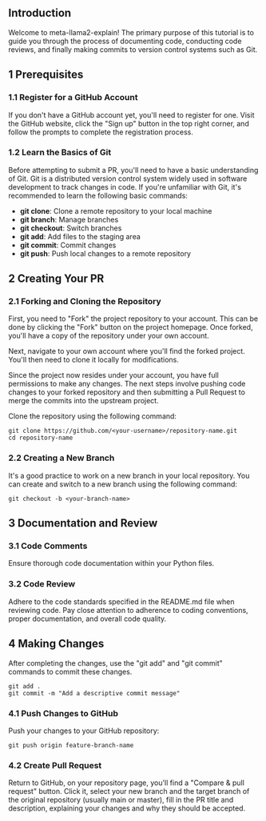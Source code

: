 ## Introduction

Welcome to meta-llama2-explain! The primary purpose of this tutorial is to guide you through the process of documenting code, conducting code reviews, and finally making commits to version control systems such as Git.

## 1 Prerequisites

### 1.1 Register for a GitHub Account

If you don't have a GitHub account yet, you'll need to register for one. Visit the GitHub website, click the "Sign up" button in the top right corner, and follow the prompts to complete the registration process.

### 1.2 Learn the Basics of Git

Before attempting to submit a PR, you'll need to have a basic understanding of Git. Git is a distributed version control system widely used in software development to track changes in code. If you're unfamiliar with Git, it's recommended to learn the following basic commands:

- **git clone**: Clone a remote repository to your local machine
- **git branch**: Manage branches
- **git checkout**: Switch branches
- **git add**: Add files to the staging area
- **git commit**: Commit changes
- **git push**: Push local changes to a remote repository



## 2 Creating Your PR

### 2.1 Forking and Cloning the Repository

First, you need to "Fork" the project repository to your account. This can be done by clicking the "Fork" button on the project homepage. Once forked, you'll have a copy of the repository under your own account.

Next, navigate to your own account where you'll find the forked project. You'll then need to clone it locally for modifications.

Since the project now resides under your account, you have full permissions to make any changes. The next steps involve pushing code changes to your forked repository and then submitting a Pull Request to merge the commits into the upstream project.

Clone the repository using the following command:


```
git clone https://github.com/<your-username>/repository-name.git
cd repository-name
```

### 2.2 Creating a New Branch
It's a good practice to work on a new branch in your local repository. You can create and switch to a new branch using the following command:

```
git checkout -b <your-branch-name>
```


## 3 Documentation and Review
### 3.1 Code Comments
Ensure thorough code documentation within your Python files. 

### 3.2 Code Review
Adhere to the code standards specified in the README.md file when reviewing code. Pay close attention to adherence to coding conventions, proper documentation, and overall code quality.

## 4 Making Changes
After completing the changes, use the "git add" and "git commit" commands to commit these changes.
```
git add .
git commit -m "Add a descriptive commit message"
```

### 4.1 Push Changes to GitHub
Push your changes to your GitHub repository:

```
git push origin feature-branch-name
```

### 4.2 Create Pull Request

Return to GitHub, on your repository page, you'll find a "Compare & pull request" button. Click it, select your new branch and the target branch of the original repository (usually main or master), fill in the PR title and description, explaining your changes and why they should be accepted.


